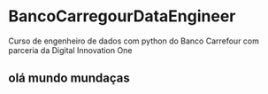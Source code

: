 # BancoCarregourDataEngineer

Curso de engenheiro de dados com python do Banco Carrefour com parceria da Digital Innovation One

## olá mundo mundaças
